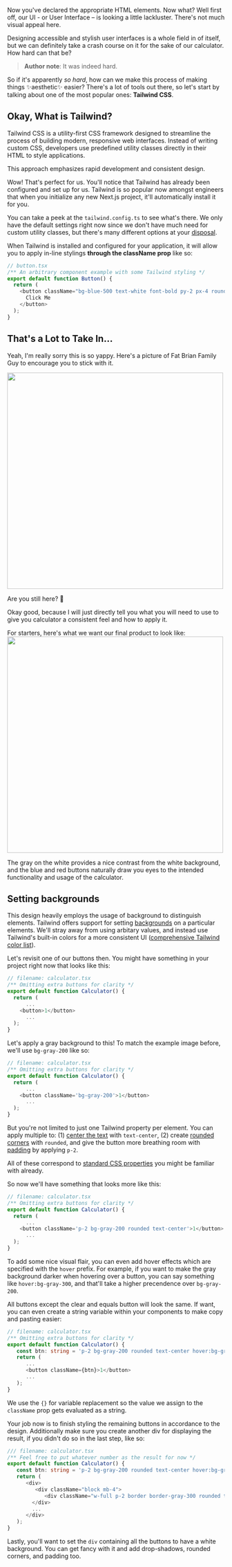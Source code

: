 Now you've declared the appropriate HTML elements. Now what? Well first off, our UI - or User Interface – is looking a little lackluster. There's not much visual appeal here.

Designing accessible and stylish user interfaces is a whole field in of itself, but we can definitely take a crash course on it for the sake of our calculator. How hard can that be?

> **Author note**: It was indeed hard.

So if it's apparently *so hard*, how can we make this process of making things &#x2728;aesthetic&#x2728; easier? There's a lot of tools out there, so let's start by talking about one of the most popular ones: **Tailwind CSS**.

## Okay, What is Tailwind?
Tailwind CSS is a utility-first CSS framework designed to streamline the process of building modern, responsive web interfaces. Instead of writing custom CSS, developers use predefined utility classes directly in their HTML to style applications. 

This approach emphasizes rapid development and consistent design.

Wow! That's perfect for us. You'll notice that Tailwind has already been configured and set up for us. Tailwind is so popular now amongst engineers that when you initialize any new Next.js project, it'll automatically install it for you. 

You can take a peek at the `tailwind.config.ts` to see what's there. We only have the default settings right now since we don't have much need for custom utility classes, but there's many different options at your [disposal](https://tailwindcss.com/docs/adding-custom-styles).

When Tailwind is installed and configured for your application, it will allow you to apply in-line stylings **through the className prop** like so:

```ts
// button.tsx
/** An arbitrary component example with some Tailwind styling */
export default function Button() {
  return (
    <button className="bg-blue-500 text-white font-bold py-2 px-4 rounded hover:bg-blue-700">
      Click Me
    </button>
  );
}
```


## That's a Lot to Take In...
Yeah, I'm really sorry this is so yappy. Here's a picture of Fat Brian Family Guy to encourage you to stick with it.

<img src='https://preview.redd.it/new-to-the-subreddit-why-do-people-hate-brian-lol-v0-eald4ne60a3a1.jpg?width=640&crop=smart&auto=webp&s=123113d64d748e78d8e80550bf04697f1b540a9f' width=500 height=500 />

Are you still here? &#129402;

Okay good, because I will just directly tell you what you will need to use to give you calculator a consistent feel and how to apply it.

For starters, here's what we want our final product to look like:
<img src='/images/calculator.png' width=500 height=500 />

The gray on the white provides a nice contrast from the white background, and the blue and red buttons naturally draw you eyes to the intended functionality and usage of the calculator.

## Setting backgrounds

This design heavily employs the usage of background to distinguish elements. Tailwind offers support for setting [backgrounds](https://tailwindcss.com/docs/background-color) on a particular elements. We'll stray away from using arbitary values, and instead use Tailwind's built-in colors for a more consistent UI ([comprehensive Tailwind color list](https://tailwindcss.com/docs/customizing-colors)).

Let's revisit one of our buttons then. You might have something in your project right now that looks like this:

```ts
// filename: calculator.tsx
/** Omitting extra buttons for clarity */
export default function Calculator() {
  return (
      ...
    <button>1</button>
      ...
  );
}
```

Let's apply a gray background to this! To match the example image before, we'll use `bg-gray-200` like so:

```ts
// filename: calculator.tsx
/** Omitting extra buttons for clarity */
export default function Calculator() {
  return (
      ...
    <button className='bg-gray-200'>1</button>
      ...
  );
}
```

But you're not limited to just one Tailwind property per element. You can apply multiple to: (1) [center the text](https://tailwindcss.com/docs/text-align) with `text-center`, (2) create [rounded corners](https://tailwindcss.com/docs/border-radius#rounded-corners) with `rounded`, and give the button more breathing room with [padding](https://tailwindcss.com/docs/padding) by applying `p-2`. 

All of these correspond to [standard CSS properties](https://developer.mozilla.org/en-US/docs/Web/CSS/Reference) you might be familiar with already.

So now we'll have something that looks more like this:

```ts
// filename: calculator.tsx
/** Omitting extra buttons for clarity */
export default function Calculator() {
  return (
      ...
    <button className='p-2 bg-gray-200 rounded text-center'>1</button>
      ...
  );
}
```

To add some nice visual flair, you can even add hover effects which are specified with the `hover` prefix. For example, if you want to make the gray background darker when hovering over a button, you can say something like `hover:bg-gray-300`, and that'll take a higher precendence over `bg-gray-200`.

All buttons except the clear and equals button will look the same. If want, you can even create a string variable within your components to make copy and pasting easier:

```ts
// filename: calculator.tsx
/** Omitting extra buttons for clarity */
export default function Calculator() {
   const btn: string = 'p-2 bg-gray-200 rounded text-center hover:bg-gray-300';
   return (
      ...
      <button className={btn}>1</button>
      ...
   );
}
```

We use the `{}` for variable replacement so the value we assign to the `className` prop gets evaluated as a string.

Your job now is to finish styling the remaining buttons in accordance to the design. Additionally make sure you create another div for displaying the result, if you didn't do so in the last step, like so:

```ts
/// filename: calculator.tsx
/** Feel free to put whatever number as the result for now */
export default function Calculator() {
   const btn: string = 'p-2 bg-gray-200 rounded text-center hover:bg-gray-300';
   return (
      <div>
         <div className="block mb-4">
            <div className="w-full p-2 border border-gray-300 rounded text-right">5508</div>
        </div>
        ...
      </div>
   );
}
```

Lastly, you'll want to set the `div` containing all the buttons to have a white background. You can get fancy with it and add drop-shadows, rounded corners, and padding too.